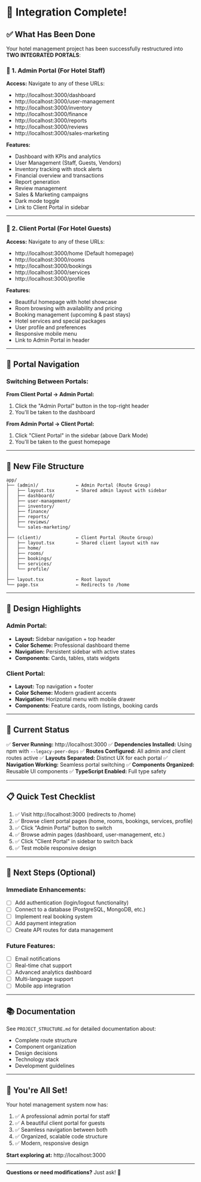 # 🎉 Integration Complete!

## ✅ What Has Been Done

Your hotel management project has been successfully restructured into **TWO INTEGRATED PORTALS**:

### 🔧 1. Admin Portal (For Hotel Staff)
**Access:** Navigate to any of these URLs:
- http://localhost:3000/dashboard
- http://localhost:3000/user-management
- http://localhost:3000/inventory
- http://localhost:3000/finance
- http://localhost:3000/reports
- http://localhost:3000/reviews
- http://localhost:3000/sales-marketing

**Features:**
- Dashboard with KPIs and analytics
- User Management (Staff, Guests, Vendors)
- Inventory tracking with stock alerts
- Financial overview and transactions
- Report generation
- Review management
- Sales & Marketing campaigns
- Dark mode toggle
- Link to Client Portal in sidebar

---

### 🏨 2. Client Portal (For Hotel Guests)
**Access:** Navigate to any of these URLs:
- http://localhost:3000/home (Default homepage)
- http://localhost:3000/rooms
- http://localhost:3000/bookings
- http://localhost:3000/services
- http://localhost:3000/profile

**Features:**
- Beautiful homepage with hotel showcase
- Room browsing with availability and pricing
- Booking management (upcoming & past stays)
- Hotel services and special packages
- User profile and preferences
- Responsive mobile menu
- Link to Admin Portal in header

---

## 🔄 Portal Navigation

### Switching Between Portals:

**From Client Portal → Admin Portal:**
1. Click the "Admin Portal" button in the top-right header
2. You'll be taken to the dashboard

**From Admin Portal → Client Portal:**
1. Click "Client Portal" in the sidebar (above Dark Mode)
2. You'll be taken to the guest homepage

---

## 📂 New File Structure

```
app/
├── (admin)/              ← Admin Portal (Route Group)
│   ├── layout.tsx        ← Shared admin layout with sidebar
│   ├── dashboard/
│   ├── user-management/
│   ├── inventory/
│   ├── finance/
│   ├── reports/
│   ├── reviews/
│   └── sales-marketing/
│
├── (client)/             ← Client Portal (Route Group)
│   ├── layout.tsx        ← Shared client layout with nav
│   ├── home/
│   ├── rooms/
│   ├── bookings/
│   ├── services/
│   └── profile/
│
├── layout.tsx            ← Root layout
└── page.tsx              ← Redirects to /home
```

---

## 🎨 Design Highlights

### Admin Portal:
- **Layout:** Sidebar navigation + top header
- **Color Scheme:** Professional dashboard theme
- **Navigation:** Persistent sidebar with active states
- **Components:** Cards, tables, stats widgets

### Client Portal:
- **Layout:** Top navigation + footer
- **Color Scheme:** Modern gradient accents
- **Navigation:** Horizontal menu with mobile drawer
- **Components:** Feature cards, room listings, booking cards

---

## 🚀 Current Status

✅ **Server Running:** http://localhost:3000
✅ **Dependencies Installed:** Using npm with `--legacy-peer-deps`
✅ **Routes Configured:** All admin and client routes active
✅ **Layouts Separated:** Distinct UX for each portal
✅ **Navigation Working:** Seamless portal switching
✅ **Components Organized:** Reusable UI components
✅ **TypeScript Enabled:** Full type safety

---

## 📋 Quick Test Checklist

1. ✅ Visit http://localhost:3000 (redirects to /home)
2. ✅ Browse client portal pages (home, rooms, bookings, services, profile)
3. ✅ Click "Admin Portal" button to switch
4. ✅ Browse admin pages (dashboard, user-management, etc.)
5. ✅ Click "Client Portal" in sidebar to switch back
6. ✅ Test mobile responsive design

---

## 🎯 Next Steps (Optional)

### Immediate Enhancements:
- [ ] Add authentication (login/logout functionality)
- [ ] Connect to a database (PostgreSQL, MongoDB, etc.)
- [ ] Implement real booking system
- [ ] Add payment integration
- [ ] Create API routes for data management

### Future Features:
- [ ] Email notifications
- [ ] Real-time chat support
- [ ] Advanced analytics dashboard
- [ ] Multi-language support
- [ ] Mobile app integration

---

## 📚 Documentation

See `PROJECT_STRUCTURE.md` for detailed documentation about:
- Complete route structure
- Component organization
- Design decisions
- Technology stack
- Development guidelines

---

## 🎊 You're All Set!

Your hotel management system now has:
1. ✅ A professional admin portal for staff
2. ✅ A beautiful client portal for guests
3. ✅ Seamless navigation between both
4. ✅ Organized, scalable code structure
5. ✅ Modern, responsive design

**Start exploring at:** http://localhost:3000

---

**Questions or need modifications?** Just ask! 🚀
